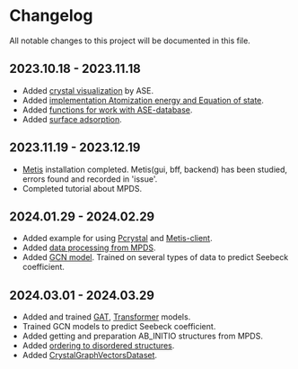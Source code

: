# Changelog

All notable changes to this project will be documented in this file.
## 2023.10.18 - 2023.11.18
- Added [crystal visualization](https://github.com/tilde-lab/ml-playground/commit/3943392f4b25eea5f66c205517fdeb34e16b17a5) by ASE.
- Added [implementation Atomization energy and Equation of state](https://github.com/tilde-lab/ml-playground/commit/0642958e1701c9814e3f48d1601c3a65e292c1b7).
- Added [functions for work with ASE-database](https://github.com/tilde-lab/ml-playground/commit/050504c795d65e054cb325446063c2bdbc02e469).
- Added [surface adsorption](https://github.com/tilde-lab/ml-playground/commit/6b2f623303871a580c879ecc0ad278f6c2fd1478).


## 2023.11.19 - 2023.12.19
- [Metis](https://github.com/basf/metis-gui) installation completed. Metis(gui, bff, backend) has been studied, errors found and recorded in 'issue'.
- Completed tutorial about MPDS.

## 2024.01.29 - 2024.02.29
- Added example for using [Pcrystal](https://github.com/tilde-lab/ml-playground/commit/4fdac2c4e5c5fec08f989c2eb8d3f393d6f59e7f) and [Metis-client](https://github.com/tilde-lab/ml-playground/commit/ff607197b75dbf843226191f17cdd51604a7fdb9).
- Added [data processing from MPDS](https://github.com/tilde-lab/ml-playground/commit/78b2c55af381762ba40a76a551e40495ee678ed2).
- Added [GCN model](https://github.com/tilde-lab/ml-playground/blob/master/models/GCN/gcn_regression_model.py). Trained on several types of data to predict Seebeck coefficient.

## 2024.03.01 - 2024.03.29
- Added and trained [GAT](https://github.com/tilde-lab/ml-playground/commit/61e73261661967ab63af72c7ed33dfc0636ab19e), [Transformer](https://github.com/tilde-lab/ml-playground/commit/ece88e86203bfdb33dc5dc0a0f43f9c7bb8e64a3) models.
- Trained GCN models to predict Seebeck coefficient.
- Added getting and preparation AB_INITIO structures from MPDS.
- Added [ordering to disordered structures](https://github.com/tilde-lab/ml-playground/blob/master/data_massage/seebeck_coefficient_and_structure/structure_to_vectors.py).
- Added [CrystalGraphVectorsDataset](https://github.com/tilde-lab/ml-playground/blob/master/datasets/vectors_graph_dataset.py).

